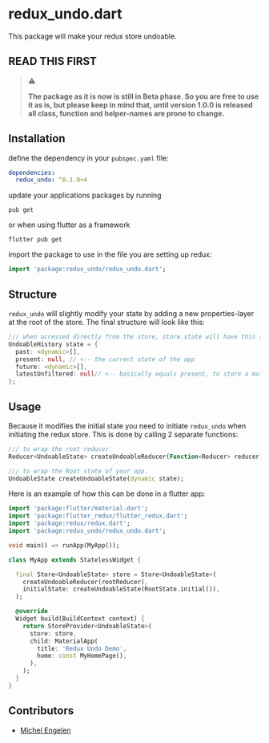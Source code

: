 # redux_undo.dart

This package will make your redux store undoable.

## READ THIS FIRST
> :warning:
> 
> **The package as it is now is still in Beta phase. So you are free to use it as is, but please keep in mind that, until version 1.0.0 is released all class, function and helper-names are prone to change.** 

## Installation

define the dependency in your `pubspec.yaml` file:
```yaml
dependencies:
  redux_undo: ^0.1.0+4
```

update your applications packages by running
```shell
pub get
```

or when using flutter as a framework
```shell
flutter pub get
```

import the package to use in the file you are setting up redux:
```dart
import 'package:redux_undo/redux_undo.dart';
```

## Structure

`redux_undo` will slightly modify your state by adding a new properties-layer at the root of the store. The final structure will look like this:
```dart
/// when accessed directly from the store, store.state will have this structure
UndoableHistory state = {
  past: <dynamic>[],
  present: null, // <-- the current state of the app
  future: <dynamic>[],
  latestUnfiltered: null// <-- basically equals present, to store a mutual state before storing it into past or future 
};
```

## Usage

Because it modifies the initial state you need to initiate `redux_undo` when initiating the redux store.
This is done by calling 2 separate functions:

```dart
/// to wrap the root reducer
Reducer<UndoableState> createUndoableReducer(Function<Reducer> reducer);

/// to wrap the Root state of your app.
UndoableState createUndoableState(dynamic state);
```


Here is an example of how this can be done in a flutter app:
```dart
import 'package:flutter/material.dart';
import 'package:flutter_redux/flutter_redux.dart';
import 'package:redux/redux.dart';
import 'package:redux_undo/redux_undo.dart';

void main() => runApp(MyApp());

class MyApp extends StatelessWidget {

  final Store<UndoableState> store = Store<UndoableState>(
    createUndoableReducer(rootReducer),
    initialState: createUndoableState(RootState.initial()),
  );

  @override
  Widget build(BuildContext context) {
    return StoreProvider<UndoableState>(
      store: store,
      child: MaterialApp(
        title: 'Redux Undo Demo',
        home: const MyHomePage(),
      ),
    );
  }
}
```

## Contributors

  * [Michel Engelen](https://github.com/michelengelen)